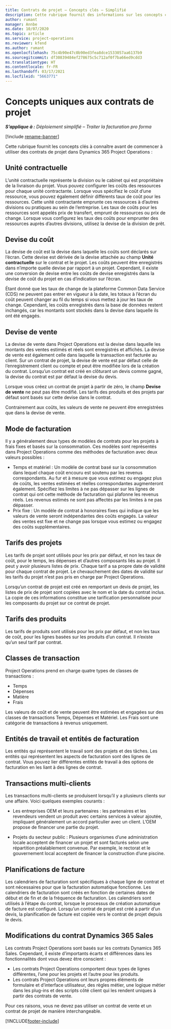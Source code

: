 ```yaml
---
title: Contrats de projet – Concepts clés – Simplifié
description: Cette rubrique fournit des informations sur les concepts clés des contrats de projet.
author: rumant
manager: Annbe
ms.date: 10/07/2020
ms.topic: article
ms.service: project-operations
ms.reviewer: kfend
ms.author: rumant
ms.openlocfilehash: 75c4b90e47c0b90ed3fea8dce1533057aa6137b9
ms.sourcegitcommit: df30839484ef278675c5c712af0f7ba66ed9cdd3
ms.translationtype: HT
ms.contentlocale: fr-FR
ms.lasthandoff: 03/17/2021
ms.locfileid: "5663771"
---
```

# <a name="concepts-unique-to-project-contracts"></a>Concepts uniques aux contrats de projet

_**S’applique à :** Déploiement simplifié – Traiter la facturation pro forma_

[!include [rename-banner](~/includes/cc-data-platform-banner.md)]

Cette rubrique fournit les concepts clés à connaître avant de commencer à utiliser des contrats de projet dans Dynamics 365 Project Operations :

## <a name="contracting-unit"></a>Unité contractuelle

L’unité contractuelle représente la division ou le cabinet qui est propriétaire de la livraison du projet. Vous pouvez configurer les coûts des ressources pour chaque unité contractante. Lorsque vous spécifiez le coût d’une ressource, vous pouvez également définir différents taux de coût pour les ressources. Cette unité contractante emprunte ces ressources à d’autres divisions ou pratiques au sein de l’entreprise. Les taux de coûts pour les ressources sont appelés prix de transfert, emprunt de ressources ou prix de change. Lorsque vous configurez les taux des coûts pour emprunter des ressources auprès d’autres divisions, utilisez la devise de la division de prêt.

## <a name="cost-currency"></a>Devise du coût

La devise de coût est la devise dans laquelle les coûts sont déclarés sur l’écran. Cette devise est dérivée de la devise attachée au champ **Unité contractuelle** sur le contrat et le projet. Les coûts peuvent être enregistrés dans n’importe quelle devise par rapport à un projet. Cependant, il existe une conversion de devise entre les coûts de devise enregistrés dans la devise de coût du projet en cas d’indication sur l’écran.

Étant donné que les taux de change de la plateforme Common Data Service (CDS) ne peuvent pas entrer en vigueur à la date, les totaux à l’écran du coût peuvent changer au fil du temps si vous mettez à jour les taux de change. Cependant, les coûts enregistrés dans la base de données restent inchangés, car les montants sont stockés dans la devise dans laquelle ils ont été engagés.

## <a name="sales-currency"></a>Devise de vente

La devise de vente dans Project Operations est la devise dans laquelle les montants des ventes estimés et réels sont enregistrés et affichés. La devise de vente est également celle dans laquelle la transaction est facturée au client. Sur un contrat de projet, la devise de vente est par défaut celle de l’enregistrement client ou compte et peut être modifiée lors de la création du contrat. Lorsqu’un contrat est créé en clôturant un devis comme gagné, la devise du contrat est par défaut la devise du devis.

Lorsque vous créez un contrat de projet à partir de zéro, le champ **Devise de vente** ne peut pas être modifié. Les tarifs des produits et des projets par défaut sont basés sur cette devise dans le contrat.

Contrairement aux coûts, les valeurs de vente ne peuvent être enregistrées que dans la devise de vente.

## <a name="billing-method"></a>Mode de facturation

Il y a généralement deux types de modèles de contrats pour les projets à frais fixes et basés sur la consommation. Ces modèles sont représentés dans Project Operations comme des méthodes de facturation avec deux valeurs possibles :

- Temps et matériel : Un modèle de contrat basé sur la consommation dans lequel chaque coût encouru est soutenu par les revenus correspondants. Au fur et à mesure que vous estimez ou engagez plus de coûts, les ventes estimées et réelles correspondantes augmenteront également. Spécifiez les limites à ne pas dépasser sur les lignes de contrat qui ont cette méthode de facturation qui plafonne les revenus réels. Les revenus estimés ne sont pas affectés par les limites à ne pas dépasser.
- Prix fixe : Un modèle de contrat à honoraires fixes qui indique que les valeurs de vente seront indépendantes des coûts engagés. La valeur des ventes est fixe et ne change pas lorsque vous estimez ou engagez des coûts supplémentaires.

## <a name="project-price-lists"></a>Tarifs des projets

Les tarifs de projet sont utilisés pour les prix par défaut, et non les taux de coût, pour le temps, les dépenses et d’autres composants liés au projet. Il peut y avoir plusieurs listes de prix. Chaque tarif a sa propre date de validité pour chaque contrat de projet. Le chevauchement des dates de validité sur les tarifs du projet n’est pas pris en charge par Project Operations.

Lorsqu’un contrat de projet est créé en remportant un devis de projet, les listes de prix de projet sont copiées avec le nom et la date du contrat inclus. La copie de ces informations constitue une tarification personnalisée pour les composants du projet sur ce contrat de projet.

## <a name="product-price-lists"></a>Tarifs des produits

Les tarifs de produits sont utilisés pour les prix par défaut, et non les taux de coût, pour les lignes basées sur les produits d’un contrat. Il n’existe qu’un seul tarif par contrat.

## <a name="transaction-classes"></a>Classes de transaction

Project Operations prend en charge quatre types de classes de transactions :

- Temps
- Dépenses
- Matière
- Frais

Les valeurs de coût et de vente peuvent être estimées et engagées sur des classes de transactions Temps, Dépenses et Matériel. Les Frais sont une catégorie de transactions à revenus uniquement.

## <a name="work-entities-and-billing-entities"></a>Entités de travail et entités de facturation

Les entités qui représentent le travail sont des projets et des tâches. Les entités qui représentent les aspects de facturation sont des lignes de contrat. Vous pouvez lier différentes entités de travail à des options de facturation en les liant à des lignes de contrat.

## <a name="multi-customer-deals"></a>Transactions multi-clients

Les transactions multi-clients se produisent lorsqu’il y a plusieurs clients sur une affaire. Voici quelques exemples courants :

- Les entreprises OEM et leurs partenaires : les partenaires et les revendeurs vendent un produit avec certains services à valeur ajoutée, impliquant généralement un accord particulier avec un client. L’OEM propose de financer une partie du projet. 

- Projets du secteur public : Plusieurs organismes d’une administration locale acceptent de financer un projet et sont facturés selon une répartition préalablement convenue. Par exemple, le rectorat et le gouvernement local acceptent de financer la construction d’une piscine.

## <a name="invoice-schedules"></a>Planifications de facture

Les calendriers de facturation sont spécifiques à chaque ligne de contrat et sont nécessaires pour que la facturation automatique fonctionne. Les calendriers de facturation sont créés en fonction de certaines dates de début et de fin et de la fréquence de facturation. Les calendriers sont utilisés à l’étape du contrat, lorsque le processus de création automatique de facture est configuré. Lorsqu’un contrat de projet est créé à partir d’un devis, la planification de facture est copiée vers le contrat de projet depuis le devis.

## <a name="changes-from-the-dynamics-365-sales-contract"></a>Modifications du contrat Dynamics 365 Sales

Les contrats Project Operations sont basés sur les contrats Dynamics 365 Sales. Cependant, il existe d’importants écarts et différences dans les fonctionnalités dont vous devez être conscient :

- Les contrats Project Operations comportent deux types de lignes différentes, l’une pour les projets et l’autre pour les produits.
- Les contrats Project Operations ont leurs propres éléments de formulaire et d’interface utilisateur, des règles métier, une logique métier dans les plug-ins et des scripts côté client qui les rendent uniques à partir des contrats de vente.

Pour ces raisons, vous ne devez pas utiliser un contrat de vente et un contrat de projet de manière interchangeable.


[!INCLUDE[footer-include](../../includes/footer-banner.md)]
